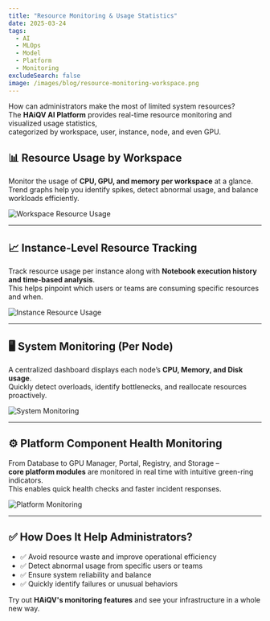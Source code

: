 ```yaml
---
title: "Resource Monitoring & Usage Statistics"
date: 2025-03-24
tags:
  - AI
  - MLOps
  - Model
  - Platform
  - Monitoring
excludeSearch: false
image: /images/blog/resource-monitoring-workspace.png
---
```

How can administrators make the most of limited system resources?  
The **HAiQV AI Platform** provides real-time resource monitoring and visualized usage statistics,  
categorized by workspace, user, instance, node, and even GPU.

<!--more-->


## 📊 Resource Usage by Workspace

Monitor the usage of **CPU, GPU, and memory per workspace** at a glance.  
Trend graphs help you identify spikes, detect abnormal usage, and balance workloads efficiently.

![Workspace Resource Usage](/images/blog/resource-monitoring-workspace.png)

---

## 📈 Instance-Level Resource Tracking

Track resource usage per instance along with **Notebook execution history and time-based analysis**.  
This helps pinpoint which users or teams are consuming specific resources and when.

![Instance Resource Usage](/images/blog/resource-monitoring-instance.png)

---

## 🖥️ System Monitoring (Per Node)

A centralized dashboard displays each node’s **CPU, Memory, and Disk usage**.  
Quickly detect overloads, identify bottlenecks, and reallocate resources proactively.

![System Monitoring](/images/blog/resource-monitoring-system.png)

---

## ⚙️ Platform Component Health Monitoring

From Database to GPU Manager, Portal, Registry, and Storage –  
**core platform modules** are monitored in real time with intuitive green-ring indicators.  
This enables quick health checks and faster incident responses.

![Platform Monitoring](/images/blog/resource-monitoring-platform.png)

---

## ✅ How Does It Help Administrators?

- ✅ Avoid resource waste and improve operational efficiency  
- ✅ Detect abnormal usage from specific users or teams  
- ✅ Ensure system reliability and balance  
- ✅ Quickly identify failures or unusual behaviors

Try out **HAiQV's monitoring features** and see your infrastructure in a whole new way.


